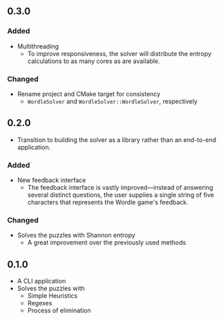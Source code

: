 ## 0.3.0

### Added

- Multithreading
    - To improve responsiveness, the solver will distribute the entropy calculations to as many cores as are available.

### Changed

- Rename project and CMake target for consistency
    - `WordleSolver` and `WordleSolver::WordleSolver`, respectively

## 0.2.0

- Transition to building the solver as a library rather than an end-to-end application.

### Added

- New feedback interface
    - The feedback interface is vastly improved—instead of answering several distinct questions, the user supplies a single string of five characters that represents the Wordle game's feedback.

### Changed

- Solves the puzzles with Shannon entropy
    - A great improvement over the previously used methods

## 0.1.0

- A CLI application
- Solves the puzzles with
    - Simple Heuristics
    - Regexes
    - Process of elimination
